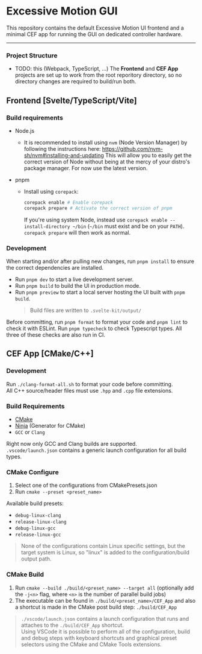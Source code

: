 # Excessive Motion GUI

This repository contains the default Excessive Motion UI frontend and a minimal CEF app for running the GUI on dedicated controller hardware.

---

### Project Structure

- TODO: this (Webpack, TypeScript, ...)
  The **Frontend** and **CEF App** projects are set up to work from the root reporitory directory, so no directory changes are required to build/run both.

## Frontend [Svelte/TypeScript/Vite]

### Build requirements

- Node.js
  - It is recommended to install using `nvm` (Node Version Manager) by following the instructions here: https://github.com/nvm-sh/nvm#installing-and-updating
    This will allow you to easily get the correct version of Node without being at the mercy of your distro's package manager.
    For now use the latest version.
- pnpm

  - Install using `corepack`:

    ```sh
    corepack enable # Enable corepack
    corepack prepare # Activate the correct version of pnpm
    ```

    If you're using system Node, instead use `corepack enable --install-directory ~/bin` (`~/bin` must exist and be on your `PATH`).
    `corepack prepare` will then work as normal.

### Development

When starting and/or after pulling new changes, run `pnpm install` to ensure the correct dependencies are installed.

- Run `pnpm dev` to start a live development server.
- Run `pnpm build` to build the UI in production mode.
- Run `pnpm preview` to start a local server hosting the UI built with `pnpm build`.
  > Build files are written to `.svelte-kit/output/`

Before committing, run `pnpm format` to format your code and `pnpm lint` to check it with ESLint.
Run `pnpm typecheck` to check Typescript types. All three of these checks are also run in CI.

## CEF App [CMake/C++]

### Development

Run `./clang-format-all.sh` to format your code before committing.\
All C++ source/header files must use `.hpp` and `.cpp` file extensions.

### Build Requirements

- [CMake](https://cmake.org/)
- [Ninja](https://ninja-build.org/) (Generator for CMake)
- `GCC` or `Clang`

Right now only GCC and Clang builds are supported.\
`.vscode/launch.json` contains a generic launch configuration for all build types.

### CMake Configure

1. Select one of the configurations from CMakePresets.json
2. Run `cmake --preset <preset_name>`

Available build presets:

- `debug-linux-clang`
- `release-linux-clang`
- `debug-linux-gcc`
- `release-linux-gcc`

> None of the configurations contain Linux specific settings, but the target system is Linux, so "linux" is added to the configuration/build output path.

### CMake Build

1. Run `cmake --build ./build/<preset_name> --target all` (optionally add the `-j<n>` flag, where `<n>` is the number of parallel build jobs)
2. The executable can be found in `./build/<preset_name>/CEF_App` and also a shortcut is made in the CMake post build step: `./build/CEF_App`

> `./vscode/launch.json` contains a launch configuration that runs and attaches to the `./build/CEF_App` shortcut.\
> Using VSCode it is possible to perform all of the configuration, build and debug steps with keyboard shortcuts and graphical preset selectors using the CMake and CMake Tools extensions.
